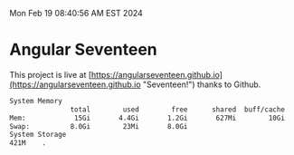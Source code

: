 Mon Feb 19 08:40:56 AM EST 2024

# Angular Seventeen


This project is live at [https://angularseventeen.github.io](https://angularseventeen.github.io "Seventeen!") thanks to Github.

```bash
System Memory
               total        used        free      shared  buff/cache   available
Mem:            15Gi       4.4Gi       1.2Gi       627Mi        10Gi        10Gi
Swap:          8.0Gi        23Mi       8.0Gi
System Storage
421M	.
